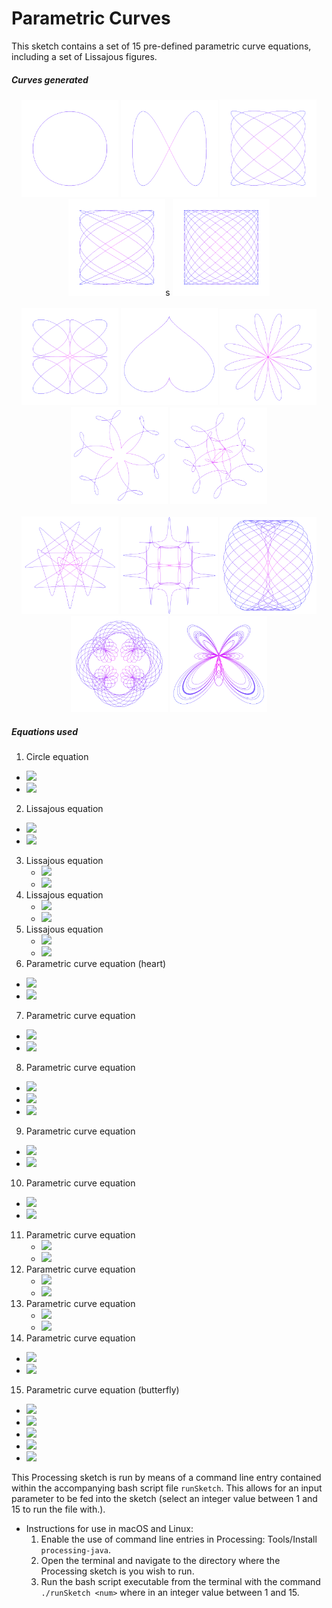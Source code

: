 # Parametric Curves

This sketch contains a set of 15 pre-defined parametric curve equations, including a set of Lissajous figures.

##### Curves generated
<p align="center">
  <img src="images/1.png" width="155px"/>
  <img src="images/2.png" width="155px"/>
  <img src="images/3.png" width="155px"/>
  <img src="images/4.png" width="155px"/>s
  <img src="images/5.png" width="155px"/>
  <br/><br/>
  <img src="images/6.png" width="155px"/>
  <img src="images/7.png" width="155px"/>
  <img src="images/8.png" width="155px"/>
  <img src="images/9.png" width="155px"/>
  <img src="images/10.png" width="155px"/>
  <br/><br/>
  <img src="images/11.png" width="155px"/>
  <img src="images/12.png" width="155px"/>
  <img src="images/13.png" width="155px"/>
   <img src="images/14.png" width="155px"/>
  <img src="images/15.png" width="155px"/>
</p>

##### Equations used
1. Circle equation
  * <img src="https://latex.codecogs.com/gif.latex?\bg_white&space;x=&space;r&space;\cos(\theta)" />
  * <img
  src="https://latex.codecogs.com/gif.latex?\bg_white&space;y=&space;r&space;\sin(\theta)" />
2. Lissajous equation
  * <img src="https://latex.codecogs.com/gif.latex?\bg_white&space;x=&space;r&space;\cos(\theta)" />
  * <img
  src="https://latex.codecogs.com/gif.latex?\bg_white&space;y=&space;r&space;\sin(\theta)" />
3. Lissajous equation
    * <img src="https://latex.codecogs.com/gif.latex?\bg_white&space;x&space;=&space;r\cos(5\theta\pi)" />
    * <img
    src="https://latex.codecogs.com/gif.latex?\bg_white&space;y&space;=&space;r\sin(4\theta\pi)" />
4. Lissajous equation
    * <img src="https://latex.codecogs.com/gif.latex?\bg_white&space;x&space;=&space;r\cos(8\theta&space;&plus;&space;\pi/4)" />
    * <img
    src="https://latex.codecogs.com/gif.latex?\bg_white&space;y&space;=&space;r\sin(5\theta)" />
5. Lissajous equation
    * <img src="https://latex.codecogs.com/gif.latex?\inline&space;\bg_white&space;x&space;=&space;r\sin(11\theta&space;&plus;&space;\pi/2)" />
    * <img
    src="https://latex.codecogs.com/gif.latex?\inline&space;\bg_white&space;y&space;=&space;r\sin(10\theta)" />
6. Parametric curve equation (heart)
  * <img src="https://latex.codecogs.com/gif.latex?\inline&space;\bg_white&space;x&space;=&space;r\cos^{3}(5\theta\pi)" />
  * <img src="https://latex.codecogs.com/gif.latex?\inline&space;\bg_white&space;y&space;=&space;r\sin^{3}(4\theta\pi)" />
7. Parametric curve equation
  * <img src="https://latex.codecogs.com/gif.latex?\inline&space;\bg_white&space;x&space;=&space;r\sin^{3}(\theta)" />
  * <img src="https://latex.codecogs.com/gif.latex?\inline&space;\bg_white&space;y&space;=&space;\cos(theta)&space;-&space;\cos(2\theta)&space;-&space;\cos(3\theta)&space;-&space;\cos(4\theta)" />
8. Parametric curve equation
  * <img src="https://latex.codecogs.com/gif.latex?\inline&space;\bg_white&space;r&space;=&space;\sin(6\theta)" />
  * <img src="https://latex.codecogs.com/gif.latex?\bg_white&space;x=&space;r&space;\cos(\theta)" />
  * <img
  src="https://latex.codecogs.com/gif.latex?\bg_white&space;y=&space;r&space;\sin(\theta)" />
9. Parametric curve equation
  * <img src="https://latex.codecogs.com/gif.latex?\inline&space;\bg_white&space;x&space;=&space;r\sin(\theta)&space;&plus;&space;r\cos(5\theta)&space;&plus;&space;r\sin(13\theta)" />
  * <img src="https://latex.codecogs.com/gif.latex?\inline&space;\bg_white&space;y&space;=&space;r\cos(\theta)&space;&plus;&space;r\sin(5\theta)&space;&plus;&space;r\cos(13\theta)" />
10. Parametric curve equation
  * <img src="https://latex.codecogs.com/gif.latex?\inline&space;\bg_white&space;x&space;=r\sin(\theta)&space;&plus;&space;r\cos(5\theta)&space;&plus;&space;r\sin(15\theta)" />
  * <img src="https://latex.codecogs.com/gif.latex?\inline&space;\bg_white&space;y&space;=&space;r\cos(\theta)&space;&plus;&space;r\sin(5\theta)&space;&plus;&space;r\cos(15\theta)" />
11. Parametric curve equation
    * <img src="https://latex.codecogs.com/gif.latex?\inline&space;\bg_white&space;x&space;=&space;r\sin(\theta)&space;&plus;&space;r\cos(10\theta&space;&plus;&space;\pi/2)&space;&plus;&space;r\sin(15\theta)" />
    * <img src="https://latex.codecogs.com/gif.latex?\inline&space;\bg_white&space;y&space;=&space;r\cos(\theta)&space;&plus;&space;r\sin(10\theta&space;&plus;&space;\pi/2)&space;&plus;&space;r\cos(15\theta)" />
12. Parametric curve equation
    * <img src="https://latex.codecogs.com/gif.latex?\inline&space;\bg_white&space;x&space;=&space;r\cos(\theta)&space;-&space;r\cos^{7}(7\theta)" />
    * <img src="https://latex.codecogs.com/gif.latex?\inline&space;\bg_white&space;y&space;=&space;r\sin(\theta)&space;-&space;r\sin^{7}(7\theta)" />
13. Parametric curve equation
    * <img src="https://latex.codecogs.com/gif.latex?\inline&space;\bg_white&space;x&space;=&space;\sin(\theta)&space;-&space;\sin(2.3\theta)" />
    * <img src="https://latex.codecogs.com/gif.latex?\inline&space;\bg_white&space;y&space;=&space;\cos(\theta)" />
14. Parametric curve equation
  * <img src="https://latex.codecogs.com/gif.latex?\inline&space;\bg_white&space;x&space;=&space;r\sin(\theta)&space;&plus;&space;r\sin(5\theta)&space;&plus;&space;r\cos(2.3\theta)" />
  * <img src="https://latex.codecogs.com/gif.latex?\inline&space;\bg_white&space;y&space;=&space;r\cos(\theta)&space;&plus;&space;r\cos(5\theta)&space;&plus;&space;r\sin(2.3\theta)" />
15. Parametric curve equation (butterfly)
  * <img src="https://latex.codecogs.com/gif.latex?\inline&space;\bg_white&space;a&space;=&space;e^{\cos(\theta)}" />
  * <img src="https://latex.codecogs.com/gif.latex?\inline&space;\bg_white&space;b&space;=&space;2\cos(4\theta)" />
  * <img src="https://latex.codecogs.com/gif.latex?\inline&space;\bg_white&space;c&space;=&space;sin^{5}(\theta/12)" />
  * <img src="https://latex.codecogs.com/gif.latex?\inline&space;\bg_white&space;x&space;=&space;r\sin(\theta)(a&space;-&space;b&space;-&space;c)" />
  * <img src="https://latex.codecogs.com/gif.latex?\inline&space;\bg_white&space;y&space;=&space;r\cos(\theta)(a&space;-&space;b&space;-&space;c)" />

This Processing sketch is run by means of a command line entry contained within the accompanying bash script file `runSketch`.
This allows for an input parameter to be fed into the sketch (select an integer value between 1 and 15 to run the file with.).

* Instructions for use in macOS and Linux:
  1. Enable the use of command line entries in Processing: Tools/Install `processing-java`.
  2. Open the terminal and navigate to the directory where the Processing sketch is you wish to run.
  3. Run the bash script executable from the terminal with the command `./runSketch <num>` where <num> in an integer value between 1 and 15.
